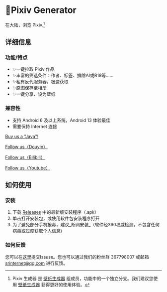 # 🎨Pixiv Generator
 在大陆，浏览 Pixiv.[^1]

## 详细信息

### 功能/特点
- ✨一键拉取 Pixiv 作品
- ✨丰富的筛选条件：作者、标签、排除AI或R18等……
- ✨私有反代服务器，极速获取
- ✨原图保存至相册
- ✨一键分享、设为壁纸

### 兼容性
- 支持 Android 6 及以上系统，Android 13 体验最佳
- 需要保持 Internet 连接

[Buy us a "Java"!](https://afdian.net/a/srinternet)

[Follow us（Douyin）](https://www.douyin.com/user/MS4wLjABAAAATzdjtBBrLLCn69TtPMeseuEUzztbNZzw-9f13adrfiM?relation=0&vid=7143257533807873316)

[Follow us（Bilibili）](https://space.bilibili.com/1969160969?spm_id_from=333.1007.0.0)

[Follow us（Youtube）](https://www.youtube.com/channel/UCEPXlJTTAoKun8cYY1ix3ew)

## 如何使用

### 安装
1. 下载 [Releases](https://github.com/SRInternet/Pixiv-generator/releases) 中的最新版安装程序（.apk）
2. 单击打开安装包，或使用软件包安装程序打开
3. 为了避免部分手机报毒，建议_断网安装_（软件经360权威检测，不包含任何病毒或过度获取个人信息)

### 如何反馈
您可以在[这里](https://github.com/SRInternet/Pixiv-generator/issues/new)提交Issuse。您也可以通过我们的粉丝群 367798007 或邮箱 srinternet@qq.com 进行反馈。

[^1]: Pixiv 生成器 是 [壁纸生成器](https://github.com/SRInternet/Wallpaper-generator-for-Android) 组成员，功能中的一个独立分支。我们建议您使用 [壁纸生成器](https://github.com/SRInternet/Wallpaper-generator-for-Android) 获得更好的使用体验。
